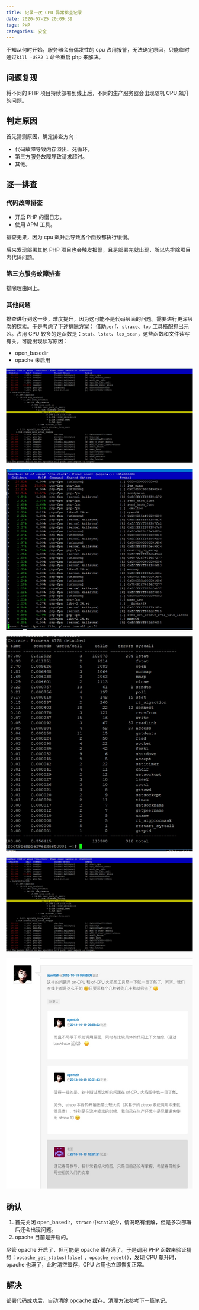 ```yaml
---
title: 记录一次 CPU 异常排查记录
date: 2020-07-25 20:09:39
tags: PHP
categories: 安全
---
```

不知从何时开始，服务器会有偶发性的 cpu 占用报警，无法确定原因，只能临时通过`kill -USR2 1` 命令重启 php 来解决。
<!-- more -->
## 问题复现
将不同的 PHP 项目持续部署到线上后，不同的生产服务器会出现随机 CPU 飙升的问题。 

## 判定原因
首先猜测原因，确定排查方向：
- 代码故障导致内存溢出、死循环。
- 第三方服务故障导致请求超时。
- 其他。

## 逐一排查
### 代码故障排查
- 开启 PHP 的慢日志。
- 使用 APM 工具。

排查无果，因为 cpu 飙升后导致各个函数都执行缓慢。

后来发现部署其他 PHP 项目也会触发报警，且是部署完就出现，所以先排除项目内代码问题。
### 第三方服务故障排查
排除理由同上。
### 其他问题
排查进行到这一步，难度提升，因为这可能不是代码层面的问题。需要进行更深层次的探索。于是考虑了下述排除方案：
借助`perf`、`strace`、`top` 工具搭配抓出元凶。占用 CPU 较多的是函数是：`stat`、`lstat`、`lex_scan`，这些函数和文件读写有关。可能出现读写原因：
- open_basedir
- opache 未启用

![](/media/15956799729004.jpg)

![](/media/15956799883487.jpg)

![](/media/15956799976365.jpg)

![](/media/15956800122528.jpg)

![](/media/15956815529450.jpg)

## 确认
1. 首先关闭 open_basedir，`strace` 中`stat`减少，情况略有缓解，但是多次部署后还会出现问题。
2. opache 目前是开启的。

尽管 opache 开启了，但可能是 opache 缓存满了。于是调用 PHP 函数来验证猜想：`opcache_get_status(false)` 、`opcache_reset()`，发现 CPU 飙升时，opache 也满了，此时清空缓存，CPU 占用也立即恢复正常。
## 解决
部署代码成功后，自动清除 opcache 缓存。清理方法参考下一篇笔记。